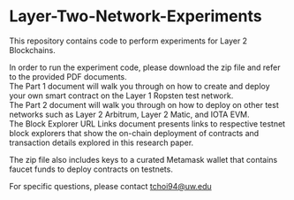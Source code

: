 # Layer-Two-Network-Experiments
This repository contains code to perform experiments for Layer 2 Blockchains.

In order to run the experiment code, please download the zip file and refer to the provided PDF documents. <br />
The Part 1 document will walk you through on how to create and deploy your own smart contract on the Layer 1 Ropsten test network. <br />
The Part 2 document will walk you through on how to deploy on other test networks such as Layer 2 Arbitrum, Layer 2 Matic, and IOTA EVM. <br />
The Block Explorer URL Links document presents links to respective testnet block explorers that show the on-chain deployment of contracts and transaction details explored in this research paper. <br />

The zip file also includes keys to a curated Metamask wallet that contains faucet funds to deploy contracts on testnets. <br />

For specific questions, please contact tchoi94@uw.edu
